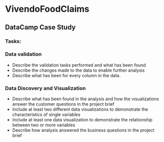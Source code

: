 # VivendoFoodClaims

## DataCamp Case Study

### Tasks:

### Data validation

- Describe the validation tasks performed and what has been found 
- Describe the changes made to the data to enable further analysis 
- Describe what has been for every column in the data.

### Data Discovery and Visualization

- Describe what has been found in the analysis and how the visualizations answer the customer questions in the project brief
- Include at least two different data visualizations to demonstrate the characteristics of single variables
- Include at least one data visualization to demonstrate the relationship between two or more variables
- Describe how analysis answered the business questions in the project brief
